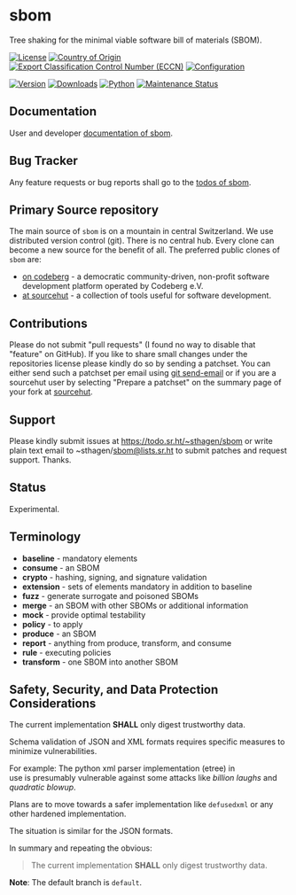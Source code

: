 # sbom

Tree shaking for the minimal viable software bill of materials (SBOM).

[![License](https://git.sr.ht/~sthagen/sbom/blob/default/docs/badges/license-spdx-mit.svg)](https://git.sr.ht/~sthagen/sbom/tree/default/item/LICENSE)
[![Country of Origin](https://git.sr.ht/~sthagen/sbom/blob/default/docs/badges/country-of-origin-name-switzerland-neutral.svg)](https://git.sr.ht/~sthagen/sbom/tree/default/item/COUNTRY-OF-ORIGIN)
[![Export Classification Control Number (ECCN)](https://git.sr.ht/~sthagen/sbom/blob/default/docs/badges/export-control-classification-number_eccn-ear99-neutral.svg)](https://git.sr.ht/~sthagen/sbom/tree/default/item/EXPORT-CONTROL-CLASSIFICATION-NUMBER)
[![Configuration](https://git.sr.ht/~sthagen/sbom/blob/default/docs/badges/configuration-sbom.svg)](https://git.sr.ht/~sthagen/sbom/tree/default/item/docs/third-party/README.md)

[![Version](https://git.sr.ht/~sthagen/sbom/blob/default/docs/badges/latest-release.svg)](https://pypi.python.org/pypi/sbom/)
[![Downloads](https://git.sr.ht/~sthagen/sbom/blob/default/docs/badges/downloads-per-month.svg)](https://pepy.tech/project/sbom)
[![Python](https://git.sr.ht/~sthagen/sbom/blob/default/docs/badges/python-versions.svg)](https://pypi.python.org/pypi/sbom/)
[![Maintenance Status](https://git.sr.ht/~sthagen/sbom/blob/default/docs/badges/commits-per-year.svg)](https://git.sr.ht/~sthagen/sbom/log)

## Documentation

User and developer [documentation of sbom](https://codes.dilettant.life/docs/sbom).

## Bug Tracker

Any feature requests or bug reports shall go to the [todos of sbom](https://todo.sr.ht/~sthagen/sbom).

## Primary Source repository

The main source of `sbom` is on a mountain in central Switzerland.
We use distributed version control (git).
There is no central hub.
Every clone can become a new source for the benefit of all.
The preferred public clones of `sbom` are:

* [on codeberg](https://codeberg.org/sthagen/sbom) - a democratic community-driven, non-profit software development platform operated by Codeberg e.V.
* [at sourcehut](https://git.sr.ht/~sthagen/sbom) - a collection of tools useful for software development.

## Contributions

Please do not submit "pull requests" (I found no way to disable that "feature" on GitHub).
If you like to share small changes under the repositories license please kindly do so by sending a patchset.
You can either send such a patchset per email using [git send-email](https://git-send-email.io) or 
if you are a sourcehut user by selecting "Prepare a patchset" on the summary page of your fork at [sourcehut](https://git.sr.ht/).

## Support

Please kindly submit issues at https://todo.sr.ht/~sthagen/sbom or write plain text email to ~sthagen/sbom@lists.sr.ht to submit patches and request support. Thanks.

## Status

Experimental.

## Terminology

* **baseline** - mandatory elements
* **consume** - an SBOM
* **crypto** - hashing, signing, and signature validation
* **extension** - sets of elements mandatory in addition to baseline
* **fuzz** - generate surrogate and poisoned SBOMs
* **merge** - an SBOM with other SBOMs or additional information
* **mock** - provide optimal testability
* **policy** - to apply
* **produce** - an SBOM
* **report** - anything from produce, transform, and consume
* **rule** - executing policies
* **transform** - one SBOM into another SBOM

## Safety, Security, and Data Protection Considerations

The current implementation **SHALL** only digest trustworthy data.  

Schema validation of JSON and XML formats requires specific measures to  
minimize vulnerabilities.

For example: The python xml parser implementation (etree) in  
use is presumably vulnerable against some attacks like *billion laughs*
and *quadratic blowup*.

Plans are to move towards a safer implementation like `defusedxml`
or any other hardened implementation.

The situation is similar for the JSON formats.

In summary and repeating the obvious:
> The current implementation **SHALL** only digest trustworthy data.

**Note**: The default branch is `default`.
